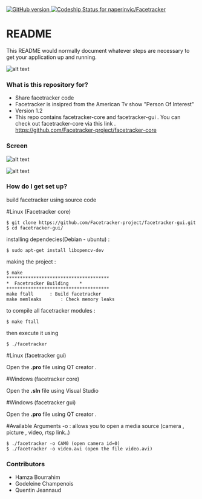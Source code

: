 [![GitHub version](https://badge.fury.io/gh/invicnaper%2FMWF.svg)](http://badge.fury.io/gh/invicnaper%2FMWF)[ ![Codeship Status for naperinvic/Facetracker](https://codeship.com/projects/f71de5f0-6053-0132-5208-2696ea524dd6/status?branch=master)](https://codeship.com/projects/51618)
# README #

This README would normally document whatever steps are necessary to get your application up and running.

![alt text](https://cdn1.iconfinder.com/data/icons/skype-icons/128/skype_camera.png "FT logo")

### What is this repository for? ###

* Share facetracker code 
* Facetracker is insipred from the American Tv show "Person Of Interest"
* Version 1.2
* This repo contains facetracker-core and facetracker-gui . You can check out facetracker-core via this link . https://github.com/Facetracker-project/facetracker-core

### Screen ###

![alt text](http://nsa37.casimages.com/img/2015/10/31/151031053712540888.png "FT screen")

![alt text](http://naper.eu/me/images/facetracker.jpg "FT screen")


### How do I get set up? ###

build facetracker using source code

#Linux (Facetracker core)

	$ git clone https://github.com/Facetracker-project/facetracker-gui.git
	$ cd facetracker-gui/
	
installing dependecies(Debian - ubuntu) : 

	$ sudo apt-get install libopencv-dev
	
making the project : 

	$ make
	**************************************
	*  Facetracker Building    *
	**************************************
	make ftall		: Build facetracker
	make memleaks		: Check memory leaks

to compile all facetracker modules : 

	$ make ftall
	
then execute it using

	$ ./facetracker
	
#Linux (facetracker gui)

Open the <b>.pro</b> file using QT creator .

#Windows (facetracker core)

Open the <b>.sln</b> file using Visual Studio

#Windows (facetracker gui)

Open the <b>.pro</b> file using QT creator .

#Available Arguments
-o : allows you to open a media source (camera , picture , video, rtsp link..)

	$ ./facetracker -o CAM0 (open camera id=0)
	$ ./facetracker -o video.avi (open the file video.avi)

### Contributors ###

* Hamza Bourrahim
* Godeleine Champenois
* Quentin Jeannaud

